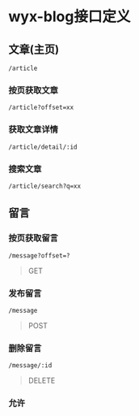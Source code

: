 # wyx-blog接口定义
## 文章(主页)

```/article```

### 按页获取文章

```/article?offset=xx```

### 获取文章详情

```/article/detail/:id```

### 搜索文章

```/article/search?q=xx```



















## 留言

### 按页获取留言

```/message?offset=?```

> GET

### 发布留言

```/message```

> POST

### 删除留言

```/message/:id```

> DELETE

### 允许